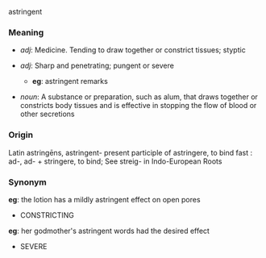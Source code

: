 astringent
### Meaning
+ _adj_: Medicine. Tending to draw together or constrict tissues; styptic
+ _adj_: Sharp and penetrating; pungent or severe
    + __eg__: astringent remarks

+ _noun_: A substance or preparation, such as alum, that draws together or constricts body tissues and is effective in stopping the flow of blood or other secretions

### Origin

Latin astringēns, astringent- present participle of astringere, to bind fast : ad-, ad- + stringere, to bind; See streig- in Indo-European Roots

### Synonym

__eg__: the lotion has a mildly astringent effect on open pores

+ CONSTRICTING

__eg__: her godmother's astringent words had the desired effect

+ SEVERE


